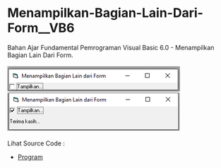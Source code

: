 # Menampilkan-Bagian-Lain-Dari-Form__VB6
Bahan Ajar Fundamental Pemrograman Visual Basic 6.0 - Menampilkan Bagian Lain Dari Form.<br><br>
<img src="https://github.com/RizkyKhapidsyah/Menampilkan-Bagian-Lain-Dari-Form__VB6/blob/master/result/001.PNG">
<img src="https://github.com/RizkyKhapidsyah/Menampilkan-Bagian-Lain-Dari-Form__VB6/blob/master/result/002.PNG"><br><br>
Lihat Source Code : <br>
- <a href="https://github.com/RizkyKhapidsyah/Menampilkan-Bagian-Lain-Dari-Form__VB6/blob/master/Form1.frm">Program</a>
